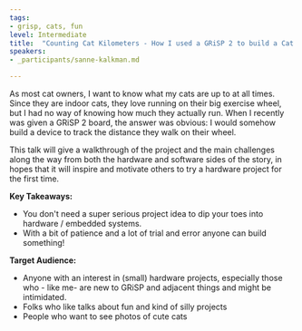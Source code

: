 ```yaml
---
tags:	
- grisp, cats, fun
level: Intermediate
title: 	"Counting Cat Kilometers - How I used a GRiSP 2 to build a Cat Tracking Device"
speakers:
- _participants/sanne-kalkman.md

---
```

As most cat owners, I want to know what my cats are up to at all times. Since they are indoor cats, they love running on their big exercise wheel, but I had no way of knowing how much they actually run. When I recently was given a GRiSP 2 board, the answer was obvious: I would somehow build a device to track the distance they walk on their wheel.

This talk will give a walkthrough of the project and the main challenges along the way from both the hardware and software sides of the story, in hopes that it will inspire and motivate others to try a hardware project for the first time.

**Key Takeaways:**
- You don't need a super serious project idea to dip your toes into hardware / embedded systems. 
- With a bit of patience and a lot of trial and error anyone can build something!

**Target Audience:**
- Anyone with an interest in (small) hardware projects, especially those who - like me- are new to GRiSP and adjacent things and might be intimidated.
- Folks who like talks about fun and kind of silly projects
- People who want to see photos of cute cats